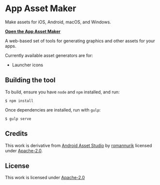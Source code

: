 # App Asset Maker

Make assets for iOS, Android, macOS, and Windows.

**[Open the App Asset Maker](https://lab.junian.net/assetmaker)**

A web-based set of tools for generating graphics and other assets for your apps.

Currently available asset generators are for:

- Launcher icons

## Building the tool

To build, ensure you have `node` and `npm` installed, and run:

    $ npm install

Once dependencies are installed, run with `gulp`:

    $ gulp serve

## Credits

This work is derivative from [Android Asset Studio](https://romannurik.github.io/AndroidAssetStudio/) by [romannurik](https://github.com/romannurik) licensed under [Apache-2.0](https://github.com/romannurik/AndroidAssetStudio/blob/master/LICENSE).

## License

This work is licensed under [Apache-2.0](https://github.com/junian/assetmaker/blob/master/LICENSE)
